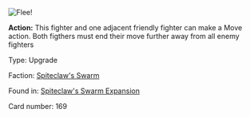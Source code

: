 
![Flee!](https://warhammerunderworlds.com/wp-content/uploads/sites/6/2018/02/169_ENG.png)

<b>Action:</b> This fighter and one adjacent friendly fighter can make a Move action. Both figthers must end their move further away from all enemy fighters

Type: Upgrade

Faction: [Spiteclaw's Swarm](/factions/spiteclaws-swarm.md)

Found in: [Spiteclaw's Swarm Expansion](/locations/spiteclaws-swarm-expansion.md)

Card number: 169
